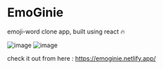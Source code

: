 # EmoGinie
emoji-word clone app, built using react 🔥


![image](https://user-images.githubusercontent.com/87900852/174748234-47746ab5-72ba-4c7d-9c0a-721e2acbf463.png)
![image](https://user-images.githubusercontent.com/87900852/174748133-b80c0c36-957c-4f6e-8433-156e5a717ad9.png)

check it out from here :
https://emoginie.netlify.app/
